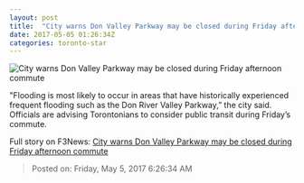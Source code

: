 ```yaml
---
layout: post
title:  "City warns Don Valley Parkway may be closed during Friday afternoon commute"
date: 2017-05-05 01:26:34Z
categories: toronto-star
---
```


![City warns Don Valley Parkway may be closed during Friday afternoon commute](https://www.thestar.com/content/dam/thestar/uploads/2017/5/4/img-3598.jpg)

"Flooding is most likely to occur in areas that have historically experienced frequent flooding such as the Don River Valley Parkway,” the city said. Officials are advising Torontonians to consider public transit during Friday’s commute.


Full story on F3News: [City warns Don Valley Parkway may be closed during Friday afternoon commute](http://www.f3nws.com/n/tKuVkD)

> Posted on: Friday, May 5, 2017 6:26:34 AM
